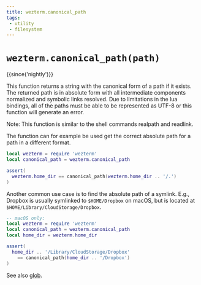 ```yaml
---
title: wezterm.canonical_path
tags:
 - utility
 - filesystem
---
```

# `wezterm.canonical_path(path)`

{{since('nightly')}}

This function returns a string with the canonical form of a path if it exists.
The returned path is in absolute form with all intermediate components normalized
and symbolic links resolved.
Due to limitations in the lua bindings, all of the paths
must be able to be represented as UTF-8 or this function will generate an
error.

Note: This function is similar to the shell commands realpath and readlink.

The function can for example be used get the correct absolute path for a path
in a different format.
```lua
local wezterm = require 'wezterm'
local canonical_path = wezterm.canonical_path

assert(
  wezterm.home_dir == canonical_path(wezterm.home_dir .. '/.')
)
```

Another common use case is to find the absolute path of a symlink. E.g., Dropbox is usually
symlinked to `$HOME/Dropbox` on macOS, but is located at `$HOME/Library/CloudStorage/Dropbox`.
```lua
-- macOS only:
local wezterm = require 'wezterm'
local canonical_path = wezterm.canonical_path
local home_dir = wezterm.home_dir

assert(
  home_dir .. '/Library/CloudStorage/Dropbox'
    == canonical_path(home_dir .. '/Dropbox')
)
```

See also [glob](glob.md).
